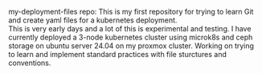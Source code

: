 my-deployment-files repo:
This is my first repository for trying to learn Git and create yaml files for a kubernetes deployment.  
This is very early days and a lot of this is experimental and testing. 
I have currently deployed a 3-node kubernetes cluster using microk8s and ceph storage on ubuntu server 24.04 on my proxmox cluster.
Working on trying to learn and implement standard practices with file sturctures and conventions. 
